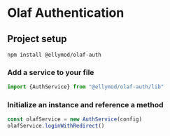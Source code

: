 # Olaf Authentication

## Project setup

```
npm install @ellymod/olaf-auth
```


### Add a service to your file

```js
import {AuthService} from "@ellymod/olaf-auth/lib"
```

### Initialize an instance and reference a method

```js
const olafService = new AuthService(config)
olafService.loginWithRedirect()
```
